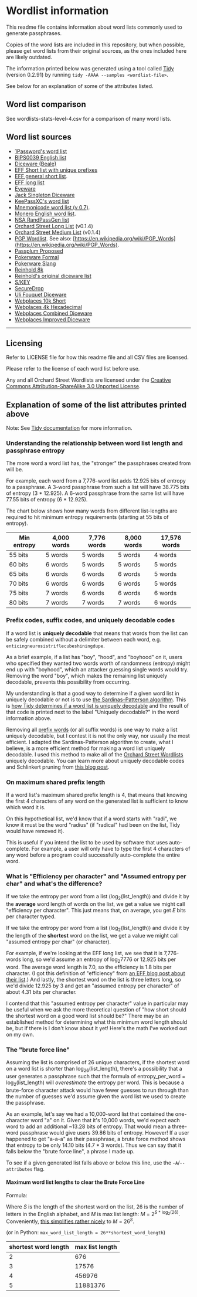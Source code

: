 # Wordlist information 

This readme file contains information about word lists commonly used to generate passphrases. 

Copies of the word lists are included in this repository, but when possible, please get word lists from their original sources, as the ones included here are likely outdated.

The information printed below was generated using a tool called [Tidy](https://github.com/sts10/tidy) (version 0.2.91) by running `tidy -AAAA --samples <wordlist-file>`.

See below for an explanation of some of the attributes listed.

## Word list comparison

See wordlists-stats-level-4.csv for a comparison of many word lists.

## Word list sources

- [1Password's word list](https://github.com/1Password/spg/blob/master/testdata/agwordlist.txt)
- [BIPS0039 English list](https://github.com/bitcoin/bips/blob/master/bip-0039/english.txt)
- [Diceware (Beale)](https://theworld.com/~reinhold/beale.wordlist.asc)
- [EFF Short list with unique prefixes](https://www.eff.org/files/2016/09/08/eff_short_wordlist_2_0.txt)
- [EFF general short list](https://www.eff.org/files/2016/09/08/eff_short_wordlist_1.txt).
- [EFF long list](https://www.eff.org/deeplinks/2016/07/new-wordlists-random-passphrases)
- [Eyeware](https://github.com/celskeggs/eyeware/blob/master/eyeware8k)
- [Jack Singleton Diceware](https://github.com/jacksingleton/diceware/blob/master/diceware.txt)
- [KeePassXC's word list](https://github.com/keepassxreboot/keepassxc/blob/develop/share/wordlists/eff_large.wordlist)
- [Mnemonicode word list (v 0.7)](https://github.com/schollz/mnemonicode/blob/master/word_list.go).
- [Monero English word list](https://github.com/monero-project/monero/blob/master/src/mnemonics/english.h).
- [NSA RandPassGen list](https://github.com/nsacyber/RandPassGenerator/blob/master/RandPassGenerator/data/wordlist.txt)
- [Orchard Street Long List](https://github.com/sts10/orchard-street-wordlists/blob/main/lists/orchard-street-long.txt) (v0.1.4)
- [Orchard Street Medium List](https://github.com/sts10/orchard-street-wordlists/blob/main/lists/orchard-street-medium.txt) (v0.1.4)
- [PGP Wordlist](https://github.com/magic-wormhole/magic-wormhole/blob/master/src/wormhole/_wordlist.py). See also: [https://en.wikipedia.org/wiki/PGP_Words](https://en.wikipedia.org/wiki/PGP_Words).
- [Passplum Proposed](https://github.com/atoponce/passplum/blob/master/packages/web/example-seed-data.json)
- [Pokerware Formal](https://github.com/skeeto/pokerware/blob/master/words-formal.txt)
- [Pokerware Slang](https://github.com/skeeto/pokerware/blob/master/words-slang.txt)
- [Reinhold 8k](https://theworld.com/~reinhold/diceware8k.txt)
- [Reinhold's original diceware list](https://theworld.com/%7Ereinhold/diceware.wordlist.asc)
- [S/KEY](https://tools.ietf.org/html/rfc2289#page-4-19)
- [SecureDrop](https://github.com/freedomofpress/securedrop/blob/develop/securedrop/wordlists/en.txt)
- [Uli Fouquet Diceware](https://github.com/ulif/diceware/blob/master/diceware/wordlists/wordlist_en_securedrop.asc)
- [Webplaces 10k Short](http://www.webplaces.org/passwords/lists/10k-word-list-short.txt)
- [Webplaces 4k Hexadecimal](http://www.webplaces.org/passwords/lists/hexadecimal-4096-list.txt)
- [Webplaces Combined Diceware](http://www.webplaces.org/passwords/lists/Diceware-Combined-7776.txt)
- [Webplaces Improved Diceware](http://www.webplaces.org/passwords/lists/Diceware-Improved-7776.txt)

---

## Licensing

Refer to LICENSE file for how this readme file and all CSV files are licensed. 

Please refer to the license of each word list before use.

Any and all Orchard Street Wordlists are licensed under the [Creative Commons Attribution-ShareAlike 3.0 Unported License](http://creativecommons.org/licenses/by-sa/3.0/).


## Explanation of some of the list attributes printed above

Note: See [Tidy documentation](https://github.com/sts10/tidy#list-attributes) for more information.

### Understanding the relationship between word list length and passphrase entropy

The more word a word list has, the "stronger" the passphrases created from will be. 

For example, each word from a 7,776-word list adds 12.925 bits of entropy to a passphrase. A 3-word passphrase from such a list will have 38.775 bits of entropy (3 * 12.925). A 6-word passphrase from the same list will have 77.55 bits of entropy (6 * 12.925).

The chart below shows how many words from different list-lengths are required to hit minimum entropy requirements (starting at 55 bits of entropy).

| Min entropy  | 4,000 words | 7,776 words | 8,000 words |17,576 words|
| ------------ | ----------- | ----------- | ----------- | ----------- |
| 55 bits      | 5 words     | 5 words     | 5 words     | 4 words
| 60 bits      | 6 words     | 5 words     | 5 words     | 5 words
| 65 bits      | 6 words     | 6 words     | 6 words     | 5 words
| 70 bits      | 6 words     | 6 words     | 6 words     | 5 words
| 75 bits      | 7 words     | 6 words     | 6 words     | 6 words
| 80 bits      | 7 words     | 7 words     | 7 words     | 6 words

### Prefix codes, suffix codes, and uniquely decodable codes

If a word list is **uniquely decodable** that means that words from the list can be safely combined without a delimiter between each word, e.g. `enticingneurosistriflecubeshiningdupe`.

As a brief example, if a list has "boy", "hood", and "boyhood" on it, users who specified they wanted two words worth of randomness (entropy) might end up with "boyhood", which an attacker guessing single words would try. Removing the word "boy", which makes the remaining list uniquely decodable, prevents this possibility from occurring.

My understanding is that a good way to determine if a given word list in uniquely decodable or not is to use [the Sardinas–Patterson algorithm](https://en.wikipedia.org/wiki/Sardinas%E2%80%93Patterson_algorithm). This is [how Tidy determines if a word list is uniquely decodable](https://github.com/sts10/tidy/blob/main/src/display_information/uniquely_decodable.rs) and the result of that code is printed next to the label "Uniquely decodable?" in the word information above.

Removing all [prefix words](https://en.wikipedia.org/wiki/Prefix_code) (or all suffix words) is one way to make a list uniquely decodable, but I contest it is not the only way, nor usually the most efficient. I adapted the Sardinas-Patterson algorithm to create, what I believe, is a more efficient method for making a word list uniquely decodable. I used this method to make all of the [Orchard Street Wordlists](https://github.com/sts10/orchard-street-wordlists) uniquely decodable. You can learn more about uniquely decodable codes and Schlinkert pruning from [this blog post](https://sts10.github.io/2022/08/12/efficiently-pruning-until-uniquely-decodable.html).

### On maximum shared prefix length

If a word list's maximum shared prefix length is 4, that means that knowing the first 4 characters of any word on the generated list is sufficient to know which word it is.

On this hypothetical list, we'd know that if a word starts with "radi", we know it must be the word "radius" (if "radical" had been on the list, Tidy would have removed it).

This is useful if you intend the list to be used by software that uses auto-complete. For example, a user will only have to type the first 4 characters of any word before a program could successfully auto-complete the entire word.

### What is "Efficiency per character" and "Assumed entropy per char" and what's the difference?

If we take the entropy per word from a list (log<sub>2</sub>(list_length)) and divide it by the **average** word length of words on the list, we get a value we might call "efficiency per character". This just means that, on average, you get _E_ bits per character typed.

If we take the entropy per word from a list (log<sub>2</sub>(list_length)) and divide it by the length of the **shortest** word on the list, we get a value we might call "assumed entropy per char" (or character).

For example, if we're looking at the EFF long list, we see that it is 7,776-words long, so we'd assume an entropy of log<sub>2</sub>7776 or 12.925 bits per word. The average word length is 7.0, so the efficiency is 1.8 bits per character. (I got this definition of "efficiency" from [an EFF blog post about their list](https://www.eff.org/deeplinks/2016/07/new-wordlists-random-passphrases).) And lastly, the shortest word on the list is three letters long, so we'd divide 12.925 by 3 and get an "assumed entropy per character" of about 4.31 bits per character.

I contend that this "assumed entropy per character" value in particular may be useful when we ask the more theoretical question of "how short should the shortest word on a good word list should be?" There may be an established method for determining what this minimum word length should be, but if there is I don't know about it yet! Here's the math I've worked out on my own.

### The "brute force line"

Assuming the list is comprised of 26 unique characters, if the shortest word on a word list is shorter than log<sub>26</sub>(list_length), there's a possibility that a user generates a passphrase such that the formula of entropy_per_word = log<sub>2</sub>(list_length) will _overestimate_ the entropy per word. This is because a brute-force character attack would have fewer guesses to run through than the number of guesses we'd assume given the word list we used to create the passphrase.

As an example, let's say we had a 10,000-word list that contained the one-character word "a" on it. Given that it's 10,000 words, we'd expect each word to add an additional ~13.28 bits of entropy. That would mean a three-word passphrase would give users 39.86 bits of entropy. However! If a user happened to get "a-a-a" as their passphrase, a brute force method shows that entropy to be only 14.10 bits (4.7 \* 3 words). Thus we can say that it falls below the "brute force line", a phrase I made up.

To see if a given generated list falls above or below this line, use the `-A`/`--attributes` flag.

#### Maximum word list lengths to clear the Brute Force Line

Formula:

Where _S_ is the length of the shortest word on the list, 26 is the number of letters in the English alphabet, and _M_ is max list length: _M_ = 2<sup>_S_ * log<sub>2</sub>(26)</sup>. Conveniently, [this simplifies rather nicely](https://github.com/sts10/tidy/issues/9#issuecomment-1216003299) to _M_ = 26<sup>_S_</sup>.

(or in Python: `max_word_list_length = 26**shortest_word_length`)

| shortest word length | max list length |
|----------------------|-----------------|
| 2                    | 676             |
| 3                    | 17576           |
| 4                    | 456976          |
| 5                    | 11881376        |
